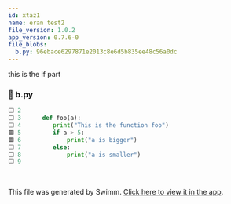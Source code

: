 ```yaml
---
id: xtaz1
name: eran test2
file_version: 1.0.2
app_version: 0.7.6-0
file_blobs:
  b.py: 96ebace6297871e2013c8e6d5b835ee48c56a0dc
---
```


this is the if part
<!-- NOTE-swimm-snippet: the lines below link your snippet to Swimm -->
### 📄 b.py
```python
⬜ 2      
⬜ 3      def foo(a):
⬜ 4      	print("This is the function foo")
🟩 5      	if a > 5:
🟩 6      		print("a is bigger")
⬜ 7      	else:
⬜ 8      		print("a is smaller")
⬜ 9      
```

<br/>

This file was generated by Swimm. [Click here to view it in the app](https://swimm-web-app.web.app/repos/Z2l0aHViJTNBJTNBdGVzdC1naXRodWItYXBwJTNBJTNBc3dpbW1pbw==/docs/xtaz1).